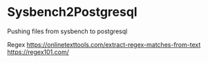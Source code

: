# Sysbench2Postgresql
Pushing files from sysbench to postgresql

Regex
https://onlinetexttools.com/extract-regex-matches-from-text
https://regex101.com/
